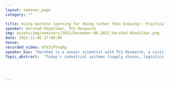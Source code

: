```yaml
---
layout: seminar_page
category: ""

title: Using machine learning for doing rather than knowing:- Practical applications of RL in industry
speaker: Harshad Khadilkar, TCS Research
img: assets/img/seminars/2022/December-06-2022_Harshad Khadilkar.png
date: 2022-12-06 17:00:00 
Venue: 
recorded_video: mTV3iPYuqDg
speaker_bio: "Harshad is a senior scientist with TCS Research, a visiting associate professor with IIT Bombay, and an associate researcher with RBCDSAI, IIT Madras. His research interest is in control and optimisation of large distributed systems, especially in problems related to operations research. He holds a bachelors degree from IIT Bombay, and masters and PhD degrees from the Massachusetts Institute of Technology." 
Topic_abstract:  "Today's industrial systems (supply chains, logistics, transportation, energy) usually come with strong real-time sensing capabilities. We can model these distributed systems as a set of signals communicating their health to a control algorithm. However, understanding and managing such systems smoothly is not possible using just supervised and unsupervised learning algorithms for forecasting or anomaly detection. There is a pressing need to develop data-driven algorithms that automatically produce control signals in an adaptive fashion, while operating in non-stationary environments. In this talk, I will talk about the use of reinforcement learning (RL) for achieving this objective. Unlike the more popular versions of RL which focus on gameplay, I will present case studies on real-world industrial operations where RL is used in conjunction with existing rules and constraints to generate higher efficiency."




---
```


